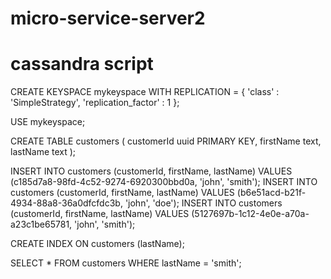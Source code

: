 # micro-service-server2

# cassandra script
CREATE KEYSPACE mykeyspace WITH REPLICATION = { 'class' : 'SimpleStrategy', 'replication_factor' : 1 };

USE mykeyspace;

CREATE TABLE customers (
  customerId uuid PRIMARY KEY,
  firstName text,
  lastName text
);

INSERT INTO customers (customerId,  firstName, lastName) VALUES (c185d7a8-98fd-4c52-9274-6920300bbd0a, 'john', 'smith');
INSERT INTO customers (customerId,  firstName, lastName) VALUES (b6e51acd-b21f-4934-88a8-36a0dfcfdc3b, 'john', 'doe');
INSERT INTO customers (customerId,  firstName, lastName) VALUES (5127697b-1c12-4e0e-a70a-a23c1be65781, 'john', 'smith');

CREATE INDEX ON customers (lastName);

SELECT * FROM customers WHERE lastName = 'smith';
